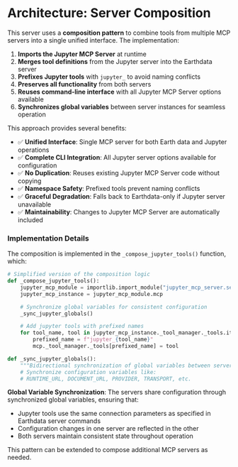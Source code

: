 # Architecture: Server Composition

This server uses a **composition pattern** to combine tools from multiple MCP servers into a single unified interface. The implementation:

1. **Imports the Jupyter MCP Server** at runtime
2. **Merges tool definitions** from the Jupyter server into the Earthdata server
3. **Prefixes Jupyter tools** with `jupyter_` to avoid naming conflicts
4. **Preserves all functionality** from both servers
5. **Reuses command-line interface** with all Jupyter MCP Server options available
6. **Synchronizes global variables** between server instances for seamless operation

This approach provides several benefits:
- ✅ **Unified Interface**: Single MCP server for both Earth data and Jupyter operations
- ✅ **Complete CLI Integration**: All Jupyter server options available for configuration
- ✅ **No Duplication**: Reuses existing Jupyter MCP Server code without copying
- ✅ **Namespace Safety**: Prefixed tools prevent naming conflicts
- ✅ **Graceful Degradation**: Falls back to Earthdata-only if Jupyter server unavailable
- ✅ **Maintainability**: Changes to Jupyter MCP Server are automatically included

### Implementation Details

The composition is implemented in the `_compose_jupyter_tools()` function, which:

```python
# Simplified version of the composition logic
def _compose_jupyter_tools():
    jupyter_mcp_module = importlib.import_module("jupyter_mcp_server.server")
    jupyter_mcp_instance = jupyter_mcp_module.mcp

    # Synchronize global variables for consistent configuration
    _sync_jupyter_globals()

    # Add jupyter tools with prefixed names
    for tool_name, tool in jupyter_mcp_instance._tool_manager._tools.items():
        prefixed_name = f"jupyter_{tool_name}"
        mcp._tool_manager._tools[prefixed_name] = tool

def _sync_jupyter_globals():
    """Bidirectional synchronization of global variables between servers"""
    # Synchronize configuration variables like:
    # RUNTIME_URL, DOCUMENT_URL, PROVIDER, TRANSPORT, etc.
```

**Global Variable Synchronization**: The servers share configuration through synchronized global variables, ensuring that:
- Jupyter tools use the same connection parameters as specified in Earthdata server commands
- Configuration changes in one server are reflected in the other
- Both servers maintain consistent state throughout operation

This pattern can be extended to compose additional MCP servers as needed.
